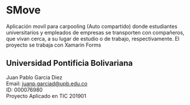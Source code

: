 # SMove 
Aplicación movil para carpooling (Auto compartido) donde estudiantes universitarios y empleados de empresas se transporten con compañeros, que vivan cerca, a su lugar de estudio o de trabajo, respectivamente.
El proyecto se trabaja con Xamarin Forms

## Universidad Pontificia Bolivariana 
Juan Pablo Garcia Diez <br />
Email: juanp.garciad@upb.edu.co <br />
ID: 000076980 <br />
Proyecto Aplicado en TIC 201901



